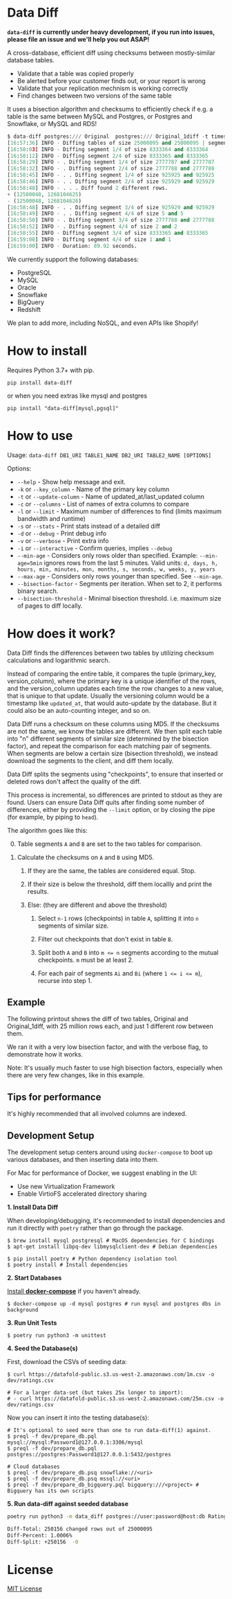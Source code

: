 # Data Diff

**`data-diff` is currently under heavy development, if you run into issues,
please file an issue and we'll help you out ASAP!**

A cross-database, efficient diff using checksums between mostly-similar database
tables.

- Validate that a table was copied properly
- Be alerted before your customer finds out, or your report is wrong
- Validate that your replication mechnism is working correctly
- Find changes between two versions of the same table

It uses a bisection algorithm and checksums to efficiently check if e.g. a table
is the same between MySQL and Postgres, or Postgres and Snowflake, or MySQL and
RDS!

```python
$ data-diff postgres:/// Original  postgres:/// Original_1diff -t timestamp -v --bisection-factor=4
[16:57:36] INFO - Diffing tables of size 25000095 and 25000095 | segments: 4, bisection threshold: 1048576.
[16:58:03] INFO - Diffing segment 1/4 of size 8333364 and 8333364
[16:58:12] INFO - Diffing segment 2/4 of size 8333365 and 8333365
[16:58:29] INFO - . Diffing segment 1/4 of size 2777787 and 2777787
[16:58:32] INFO - . Diffing segment 2/4 of size 2777788 and 2777788
[16:58:45] INFO - . . Diffing segment 1/4 of size 925925 and 925925
[16:58:46] INFO - . . Diffing segment 2/4 of size 925929 and 925929
[16:58:48] INFO - . . . Diff found 2 different rows.
+ (12500048, 1268104625)
- (12500048, 1268104626)
[16:58:48] INFO - . . Diffing segment 3/4 of size 925929 and 925929
[16:58:49] INFO - . . Diffing segment 4/4 of size 5 and 5
[16:58:50] INFO - . Diffing segment 3/4 of size 2777788 and 2777788
[16:58:52] INFO - . Diffing segment 4/4 of size 2 and 2
[16:58:55] INFO - Diffing segment 3/4 of size 8333365 and 8333365
[16:59:00] INFO - Diffing segment 4/4 of size 1 and 1
[16:59:00] INFO - Duration: 89.92 seconds.
```

We currently support the following databases:

- PostgreSQL
- MySQL
- Oracle
- Snowflake
- BigQuery
- Redshift

We plan to add more, including NoSQL, and even APIs like Shopify!

# How to install

Requires Python 3.7+ with pip.

```pip install data-diff```

or when you need extras like mysql and postgres

```pip install "data-diff[mysql,pgsql]"```

# How to use

Usage: `data-diff DB1_URI TABLE1_NAME DB2_URI TABLE2_NAME [OPTIONS]`

Options:

  - `--help` - Show help message and exit.
  - `-k` or `--key_column` - Name of the primary key column
  - `-t` or `--update-column` - Name of updated_at/last_updated column
  - `-c` or `--columns` - List of names of extra columns to compare
  - `-l` or `--limit` - Maximum number of differences to find (limits maximum bandwidth and runtime)
  - `-s` or `--stats` - Print stats instead of a detailed diff
  - `-d` or `--debug` - Print debug info
  - `-v` or `--verbose` - Print extra info
  - `-i` or `--interactive` - Confirm queries, implies `--debug`
  - `--min-age` - Considers only rows older than specified.
                  Example: `--min-age=5min` ignores rows from the last 5 minutes.
                  Valid units: `d, days, h, hours, min, minutes, mon, months, s, seconds, w, weeks, y, years`
  - `--max-age` - Considers only rows younger than specified.  See `--min-age`.
  - `--bisection-factor` - Segments per iteration. When set to 2, it performs binary search.
  - `--bisection-threshold` - Minimal bisection threshold. i.e. maximum size of pages to diff locally.


# How does it work?

Data Diff finds the differences between two tables by utilizing checksum calculations and logarithmic search.

Instead of comparing the entire table, it compares the tuple (primary_key, version_column), where the primary key is a unique identifier of the rows, and the version_column updates each time the row changes to a new value, that is unique to that update. Usually the versioning column would be a timestamp like `updated_at`, that would auto-update by the database. But it could also be an auto-counting integer, and so on.

Data Diff runs a checksum on these columns using MD5. If the checksums are not the same, we know the tables are different. We then split each table into "n" different segments of similar size (determined by the bisection factor), and repeat the comparison for each matching pair of segments. When segments are below a certain size (bisection threshold), we instead download the segments to the client, and diff them locally.

Data Diff splits the segments using "checkpoints", to ensure that inserted or deleted rows don't affect the quality of the diff.

This process is incremental, so differences are printed to stdout as they are found. Users can ensure Data Diff quits after finding some number of differences, either by providing the `--limit` option, or by closing the pipe (for example, by piping to `head`).

The algorithm goes like this:

0. Table segments `A` and `B` are set to the two tables for comparison.

1. Calculate the checksums on `A` and `B` using MD5.

    1. If they are the same, the tables are considered equal. Stop.

    2. If their size is below the threshold, diff them locallly and print the results.

    3. Else:  (they are different and above the threshold)

        1. Select `n-1` rows (checkpoints) in table `A`, splitting it into `n` segments of similar size.

        2. Filter out checkpoints that don't exist in table `B`.

        3. Split both `A` and `B` into `m <= n` segments according to the mutual checkpoints. `m` must be at least 2.

        4. For each pair of segments `Ai` and `Bi` (where `1 <= i <= m`), recurse into step 1.

## Example

The following printout shows the diff of two tables, Original and Original_1diff, with 25 million rows each, and just 1 different row between them.

We ran it with a very low bisection factor, and with the verbose flag, to demonstrate how it works.

Note: It's usually much faster to use high bisection factors, especially when there are very few changes, like in this example.

## Tips for performance

It's highly recommended that all involved columns are indexed.

## Development Setup

The development setup centers around using `docker-compose` to boot up various
databases, and then inserting data into them.

For Mac for performance of Docker, we suggest enabling in the UI:

* Use new Virtualization Framework
* Enable VirtioFS accelerated directory sharing

**1. Install Data Diff**

When developing/debugging, it's recommended to install dependencies and run it
directly with `poetry` rather than go through the package.

```
$ brew install mysql postgresql # MacOS dependencies for C bindings
$ apt-get install libpq-dev libmysqlclient-dev # Debian dependencies

$ pip install poetry # Python dependency isolation tool
$ poetry install # Install dependencies
```
**2. Start Databases**

[Install **docker-compose**][docker-compose] if you haven't already.

```shell-session
$ docker-compose up -d mysql postgres # run mysql and postgres dbs in background
```

[docker-compose]: https://docs.docker.com/compose/install/

**3. Run Unit Tests**

```shell-session
$ poetry run python3 -m unittest
```

**4. Seed the Database(s)**

First, download the CSVs of seeding data:

```shell-session
$ curl https://datafold-public.s3.us-west-2.amazonaws.com/1m.csv -o dev/ratings.csv

# For a larger data-set (but takes 25x longer to import):
# - curl https://datafold-public.s3.us-west-2.amazonaws.com/25m.csv -o dev/ratings.csv
```

Now you can insert it into the testing database(s):

```shell-session
# It's optional to seed more than one to run data-diff(1) against.
$ preql -f dev/prepare_db.pql mysql://mysql:Password1@127.0.0.1:3306/mysql
$ preql -f dev/prepare_db.pql postgres://postgres:Password1@127.0.0.1:5432/postgres

# Cloud databases
$ preql -f dev/prepare_db.psq snowflake://<uri>
$ preql -f dev/prepare_db.psq mssql://<uri>
$ preql -f dev/prepare_db_bigquery.pql bigquery:///<project> # Bigquery has its own scripts
```

**5. Run **data-diff** against seeded database**

```bash
poetry run python3 -m data_diff postgres://user:password@host:db Rating mysql://user:password@host:db Rating_del1 -c timestamp --stats

Diff-Total: 250156 changed rows out of 25000095
Diff-Percent: 1.0006%
Diff-Split: +250156  -0
```

# License

[MIT License](https://github.com/datafold/data-diff/blob/master/LICENSE)
